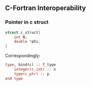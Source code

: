 ## C-Fortran Interoperability
### Pointer in c struct

```c
struct c_struct{
    int N;
    double *phi;
}
```
Correspondingly:
```fortran
type, bind(c) :: f_type
    integer(c_int) :: n
    type(c_ptr) :: p
end type
```